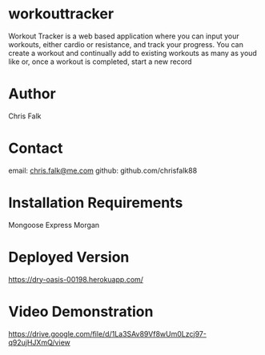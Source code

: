 # workouttracker

Workout Tracker is a web based application where you can input your workouts, either cardio or resistance, and track your progress. You can create a workout and continually add to existing workouts as many as youd like or, once a workout is completed, start a new record 

# Author

Chris Falk 

# Contact 
email: chris.falk@me.com
github: github.com/chrisfalk88

# Installation Requirements 
Mongoose 
Express 
Morgan

# Deployed Version 

https://dry-oasis-00198.herokuapp.com/

# Video Demonstration 
https://drive.google.com/file/d/1La3SAv89Vf8wUm0Lzcj97-q92ujHJXmQ/view
